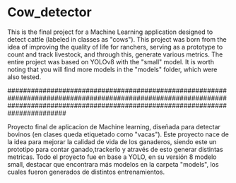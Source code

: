 # Cow_detector


This is the final project for a Machine Learning application designed to detect cattle (labeled in classes as "cows").
This project was born from the idea of improving the quality of life for ranchers, serving as a prototype to count and track livestock, and through this, generate various metrics.
The entire project was based on YOLOv8 with the "small" model. It is worth noting that you will find more models in the "models" folder, which were also tested.

#######################################################################################################################################################################################

Proyecto final de aplicacion de Machine learning, diseñada para detectar bovinos (en clases queda etiquetado como "vacas").
Este proyecto nace de la idea para mejorar la calidad de vida de los ganaderos, siendo este un prototipo para contar ganado,trackerlo y através de esto generar distintas metricas.
Todo el proyecto fue en base a YOLO, en su versión 8 modelo small, destacar que encontrara más modelos en la carpeta "models", los cuales fueron generados de distintos entrenamientos. 



